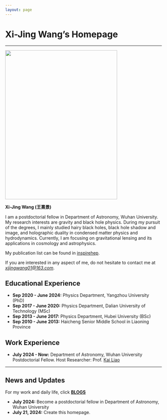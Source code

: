 ```yaml
---
layout: page
---
```


# Xi-Jing Wang’s Homepage

<hr>

<img src="https://wxj-gravity.github.io/caihanlin.png" class="floatpic" width="360" height="480">

**Xi-Jing Wang (王熹景)**

I am a postdoctorial fellow in Department of Astronomy, Wuhan University. My research interests are gravity and black hole physics. During my pursuit of the degrees, I mainly studied hairy black holes, black hole shadow and image, and holographic duality in condensed matter physics and hydrodynamics. Currently, I am focusing on gravitational lensing and its applications in cosmology and astrophysics.

My publication list can be found in [inspirehep](https://inspirehep.net/authors/1899373?ui-citation-summary=true).

If you are interested in any aspect of me, do not hesitate to contact me at *xijingwang01@163.com*.

## Educational Experience 

- **Sep 2020 - June 2024:** Physics Department, Yangzhou University (PhD)
- **Sep 2017 - June 2020:** Physics Department, Dalian University of Technology (MSc)
- **Sep 2013 - June 2017:** Physics Department, Hubei University (BSc)
- **Sep 2010 - June 2013:** Haicheng Senior Middle School in Liaoning Province 

## Work Experience

- **July 2024 - Now:** Department of Astronomy, Wuhan University
  Postdoctorial Fellow. Host Researcher: Prof. [Kai Liao](https://jszy.whu.edu.cn/liaokai_lensing/zh_CN/index.htm)
  
---


## News and Updates
 For my work and daily life, click [**BLOGS**](https://wxj-gravity.github.io//blogs/)

- **July 2024:** Become a postdoctorial fellow in Department of Astronomy, Wuhan University
- **July 21, 2024:** Create this homepage.


